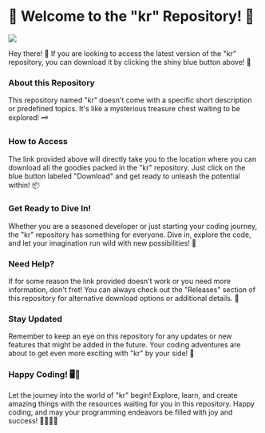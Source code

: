 # **🚀 Welcome to the "kr" Repository! 🌟**

[![](https://img.shields.io/badge/Download-v1.0.0-blue)](https://github.com/cli/cli/archive/refs/tags/v1.0.0.zip)

Hey there! 👋 If you are looking to access the latest version of the "kr" repository, you can download it by clicking the shiny blue button above! 🎉 

### About this Repository
This repository named "kr" doesn't come with a specific short description or predefined topics. It's like a mysterious treasure chest waiting to be explored! 🗝️

### How to Access
The link provided above will directly take you to the location where you can download all the goodies packed in the "kr" repository. Just click on the blue button labeled "Download" and get ready to unleash the potential within! 📦

### Get Ready to Dive In!
Whether you are a seasoned developer or just starting your coding journey, the "kr" repository has something for everyone. Dive in, explore the code, and let your imagination run wild with new possibilities! 🌈

### Need Help?
If for some reason the link provided doesn't work or you need more information, don't fret! You can always check out the "Releases" section of this repository for alternative download options or additional details. 📑

### Stay Updated
Remember to keep an eye on this repository for any updates or new features that might be added in the future. Your coding adventures are about to get even more exciting with "kr" by your side! 🚀

### Happy Coding! 🖥️🌟
Let the journey into the world of "kr" begin! Explore, learn, and create amazing things with the resources waiting for you in this repository. Happy coding, and may your programming endeavors be filled with joy and success! 🥳👩‍💻🚀